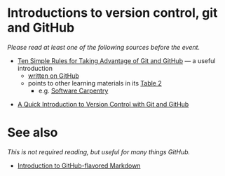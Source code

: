 # Introductions to version control, git and GitHub
*Please read at least one of the following sources before the event.*

* [Ten Simple Rules for Taking Advantage of Git and GitHub](http://doi.org/10.1371/journal.pcbi.1004668) &mdash; a useful introduction
  - [written on GitHub](https://github.com/Daniel-Mietchen/github-paper)
  - points to other learning materials in its [Table 2](http://dx.doi.org/10.1371/journal.pcbi.1004947.t002)
    - e.g. [Software Carpentry](https://swcarpentry.github.io/git-novice/)
  
- [A Quick Introduction to Version Control with Git and GitHub](https://doi.org/10.1371/journal.pcbi.1004668)

# See also

*This is not required reading, but useful for many things GitHub.*
- [Introduction to GitHub-flavored Markdown](https://guides.github.com/features/mastering-markdown/)
